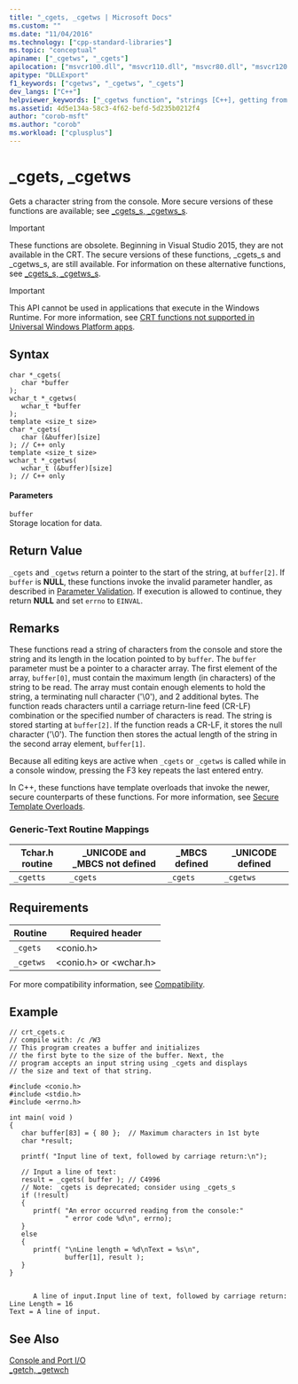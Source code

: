 ```yaml
---
title: "_cgets, _cgetws | Microsoft Docs"
ms.custom: ""
ms.date: "11/04/2016"
ms.technology: ["cpp-standard-libraries"]
ms.topic: "conceptual"
apiname: ["_cgetws", "_cgets"]
apilocation: ["msvcr100.dll", "msvcr110.dll", "msvcr80.dll", "msvcr120.dll", "msvcr90.dll", "msvcrt.dll", "msvcr110_clr0400.dll", "ucrtbase.dll", "api-ms-win-crt-conio-l1-1-0.dll"]
apitype: "DLLExport"
f1_keywords: ["cgetws", "_cgetws", "_cgets"]
dev_langs: ["C++"]
helpviewer_keywords: ["_cgetws function", "strings [C++], getting from console", "console, getting strings from", "_cgets function", "cgetws function", "cgets function"]
ms.assetid: 4d5e134a-58c3-4f62-befd-5d235b0212f4
author: "corob-msft"
ms.author: "corob"
ms.workload: ["cplusplus"]
---
```

# _cgets, _cgetws
Gets a character string from the console. More secure versions of these functions are available; see [_cgets_s, _cgetws_s](../c-runtime-library/reference/cgets-s-cgetws-s.md).  
  
> [!IMPORTANT]
>  These functions are obsolete. Beginning in Visual Studio 2015, they are not available in the CRT. The secure versions of these functions,  _cgets_s and _cgetws_s, are still available. For information on these alternative functions, see [_cgets_s, _cgetws_s](../c-runtime-library/reference/cgets-s-cgetws-s.md).  
  
> [!IMPORTANT]
>  This API cannot be used in applications that execute in the Windows Runtime. For more information, see [CRT functions not supported in Universal Windows Platform apps](../cppcx/crt-functions-not-supported-in-universal-windows-platform-apps.md).  
  
## Syntax  
  
```  
char *_cgets(   
   char *buffer   
);  
wchar_t *_cgetws(  
   wchar_t *buffer  
);  
template <size_t size>  
char *_cgets(   
   char (&buffer)[size]  
); // C++ only  
template <size_t size>  
wchar_t *_cgetws(  
   wchar_t (&buffer)[size]  
); // C++ only  
```  
  
#### Parameters  
 `buffer`  
 Storage location for data.  
  
## Return Value  
 `_cgets` and `_cgetws` return a pointer to the start of the string, at `buffer[2]`. If `buffer` is **NULL**, these functions invoke the invalid parameter handler, as described in [Parameter Validation](../c-runtime-library/parameter-validation.md). If execution is allowed to continue, they return **NULL** and set `errno` to `EINVAL`.  
  
## Remarks  
 These functions read a string of characters from the console and store the string and its length in the location pointed to by `buffer`. The `buffer` parameter must be a pointer to a character array. The first element of the array, `buffer[0]`, must contain the maximum length (in characters) of the string to be read. The array must contain enough elements to hold the string, a terminating null character ('\0'), and 2 additional bytes. The function reads characters until a carriage return-line feed (CR-LF) combination or the specified number of characters is read. The string is stored starting at `buffer[2]`. If the function reads a CR-LF, it stores the null character ('\0'). The function then stores the actual length of the string in the second array element, `buffer[1]`.  
  
 Because all editing keys are active when `_cgets` or `_cgetws` is called while in a console window, pressing the F3 key repeats the last entered entry.  
  
 In C++, these functions have template overloads that invoke the newer, secure counterparts of these functions. For more information, see [Secure Template Overloads](../c-runtime-library/secure-template-overloads.md).  
  
### Generic-Text Routine Mappings  
  
|Tchar.h routine|_UNICODE and _MBCS not defined|_MBCS defined|_UNICODE defined|  
|---------------------|--------------------------------------|--------------------|-----------------------|  
|`_cgetts`|`_cgets`|`_cgets`|`_cgetws`|  
  
## Requirements  
  
|Routine|Required header|  
|-------------|---------------------|  
|`_cgets`|\<conio.h>|  
|`_cgetws`|\<conio.h> or \<wchar.h>|  
  
 For more compatibility information, see [Compatibility](../c-runtime-library/compatibility.md).  
  
## Example  
  
```  
// crt_cgets.c  
// compile with: /c /W3  
// This program creates a buffer and initializes  
// the first byte to the size of the buffer. Next, the  
// program accepts an input string using _cgets and displays  
// the size and text of that string.  
  
#include <conio.h>  
#include <stdio.h>  
#include <errno.h>  
  
int main( void )  
{  
   char buffer[83] = { 80 };  // Maximum characters in 1st byte  
   char *result;  
  
   printf( "Input line of text, followed by carriage return:\n");  
  
   // Input a line of text:  
   result = _cgets( buffer ); // C4996  
   // Note: _cgets is deprecated; consider using _cgets_s  
   if (!result)  
   {  
      printf( "An error occurred reading from the console:"  
              " error code %d\n", errno);  
   }  
   else  
   {     
      printf( "\nLine length = %d\nText = %s\n",  
              buffer[1], result );  
   }  
}  
```  
  
```Output  
  
      A line of input.Input line of text, followed by carriage return:  
Line Length = 16  
Text = A line of input.  
```  
  
## See Also  
 [Console and Port I/O](../c-runtime-library/console-and-port-i-o.md)   
 [_getch, _getwch](../c-runtime-library/reference/getch-getwch.md)